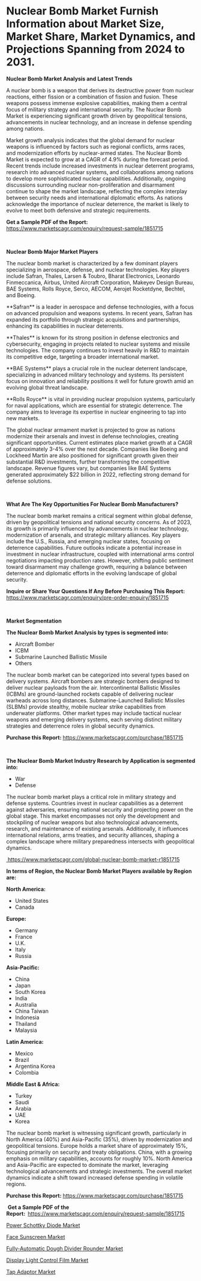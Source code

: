 <p><h1>Nuclear Bomb Market Furnish Information about Market Size, Market Share, Market Dynamics, and Projections Spanning from 2024 to 2031.</h1></p><p><strong>Nuclear Bomb Market Analysis and Latest Trends</strong></p>
<p><p>A nuclear bomb is a weapon that derives its destructive power from nuclear reactions, either fission or a combination of fission and fusion. These weapons possess immense explosive capabilities, making them a central focus of military strategy and international security. The Nuclear Bomb Market is experiencing significant growth driven by geopolitical tensions, advancements in nuclear technology, and an increase in defense spending among nations.</p><p>Market growth analysis indicates that the global demand for nuclear weapons is influenced by factors such as regional conflicts, arms races, and modernization efforts by nuclear-armed states. The Nuclear Bomb Market is expected to grow at a CAGR of 4.9% during the forecast period. Recent trends include increased investments in nuclear deterrent programs, research into advanced nuclear systems, and collaborations among nations to develop more sophisticated nuclear capabilities. Additionally, ongoing discussions surrounding nuclear non-proliferation and disarmament continue to shape the market landscape, reflecting the complex interplay between security needs and international diplomatic efforts. As nations acknowledge the importance of nuclear deterrence, the market is likely to evolve to meet both defensive and strategic requirements.</p></p>
<p><strong>Get a Sample PDF of the Report:&nbsp;</strong> <a href="https://www.marketscagr.com/enquiry/request-sample/1851715?utm_campaign=1265&utm_medium=2&utm_source=Github&utm_content=ia&utm_term=18102024&utm_id=nuclear-bomb">https://www.marketscagr.com/enquiry/request-sample/1851715</a></p>
<p>&nbsp;</p>
<p><strong>Nuclear Bomb Major Market Players</strong></p>
<p><p>The nuclear bomb market is characterized by a few dominant players specializing in aerospace, defense, and nuclear technologies. Key players include Safran, Thales, Larsen & Toubro, Bharat Electronics, Leonardo Finmeccanica, Airbus, United Aircraft Corporation, Makeyev Design Bureau, BAE Systems, Rolls Royce, Serco, AECOM, Aerojet Rocketdyne, Bechtel, and Boeing.</p><p>**Safran** is a leader in aerospace and defense technologies, with a focus on advanced propulsion and weapons systems. In recent years, Safran has expanded its portfolio through strategic acquisitions and partnerships, enhancing its capabilities in nuclear deterrents.</p><p>**Thales** is known for its strong position in defense electronics and cybersecurity, engaging in projects related to nuclear systems and missile technologies. The company continues to invest heavily in R&D to maintain its competitive edge, targeting a broader international market.</p><p>**BAE Systems** plays a crucial role in the nuclear deterrent landscape, specializing in advanced military technology and systems. Its persistent focus on innovation and reliability positions it well for future growth amid an evolving global threat landscape.</p><p>**Rolls Royce** is vital in providing nuclear propulsion systems, particularly for naval applications, which are essential for strategic deterrence. The company aims to leverage its expertise in nuclear engineering to tap into new markets.</p><p>The global nuclear armament market is projected to grow as nations modernize their arsenals and invest in defense technologies, creating significant opportunities. Current estimates place market growth at a CAGR of approximately 3-4% over the next decade. Companies like Boeing and Lockheed Martin are also positioned for significant growth given their substantial R&D investments, further transforming the competitive landscape. Revenue figures vary, but companies like BAE Systems generated approximately $22 billion in 2022, reflecting strong demand for defense solutions.</p></p>
<p>&nbsp;</p>
<p><strong>What Are The Key Opportunities For Nuclear Bomb Manufacturers?</strong></p>
<p><p>The nuclear bomb market remains a critical segment within global defense, driven by geopolitical tensions and national security concerns. As of 2023, its growth is primarily influenced by advancements in nuclear technology, modernization of arsenals, and strategic military alliances. Key players include the U.S., Russia, and emerging nuclear states, focusing on deterrence capabilities. Future outlooks indicate a potential increase in investment in nuclear infrastructure, coupled with international arms control negotiations impacting production rates. However, shifting public sentiment toward disarmament may challenge growth, requiring a balance between deterrence and diplomatic efforts in the evolving landscape of global security.</p></p>
<p><strong>Inquire or Share Your Questions If Any Before Purchasing This Report:</strong> <a href="https://www.marketscagr.com/enquiry/pre-order-enquiry/1851715?utm_campaign=1265&utm_medium=2&utm_source=Github&utm_content=ia&utm_term=18102024&utm_id=nuclear-bomb">https://www.marketscagr.com/enquiry/pre-order-enquiry/1851715</a></p>
<p>&nbsp;</p>
<p><strong>Market Segmentation</strong></p>
<p><strong>The Nuclear Bomb Market Analysis by types is segmented into:</strong></p>
<p><ul><li>Aircraft Bomber</li><li>ICBM</li><li>Submarine Launched Ballistic Missile</li><li>Others</li></ul></p>
<p><p>The nuclear bomb market can be categorized into several types based on delivery systems. Aircraft bombers are strategic bombers designed to deliver nuclear payloads from the air. Intercontinental Ballistic Missiles (ICBMs) are ground-launched rockets capable of delivering nuclear warheads across long distances. Submarine-Launched Ballistic Missiles (SLBMs) provide stealthy, mobile nuclear strike capabilities from underwater platforms. Other market types may include tactical nuclear weapons and emerging delivery systems, each serving distinct military strategies and deterrence roles in global security dynamics.</p></p>
<p><strong>Purchase this Report:&nbsp;</strong><a href="https://www.marketscagr.com/purchase/1851715?utm_campaign=1265&utm_medium=2&utm_source=Github&utm_content=ia&utm_term=18102024&utm_id=nuclear-bomb">https://www.marketscagr.com/purchase/1851715</a></p>
<p>&nbsp;</p>
<p><strong>The Nuclear Bomb Market Industry Research by Application is segmented into:</strong></p>
<p><ul><li>War</li><li>Defense</li></ul></p>
<p><p>The nuclear bomb market plays a critical role in military strategy and defense systems. Countries invest in nuclear capabilities as a deterrent against adversaries, ensuring national security and projecting power on the global stage. This market encompasses not only the development and stockpiling of nuclear weapons but also technological advancements, research, and maintenance of existing arsenals. Additionally, it influences international relations, arms treaties, and security alliances, shaping a complex landscape where military preparedness intersects with geopolitical dynamics.</p></p>
<p><a href="https://www.marketscagr.com/global-nuclear-bomb-market-r1851715?utm_campaign=1265&utm_medium=2&utm_source=Github&utm_content=ia&utm_term=18102024&utm_id=nuclear-bomb">&nbsp;https://www.marketscagr.com/global-nuclear-bomb-market-r1851715</a></p>
<p><strong>In terms of Region, the Nuclear Bomb Market Players available by Region are:</strong></p>
<p>
    <p> <strong> North America: </strong>
        <ul>
            <li>United States</li>
            <li>Canada</li>
        </ul>
        </p> 
    <p> <strong> Europe: </strong>
        <ul>
            <li>Germany</li>
            <li>France</li>
            <li>U.K.</li>
            <li>Italy</li>
            <li>Russia</li>
        </ul>
        </p> 
    <p> <strong> Asia-Pacific: </strong>
        <ul>
            <li>China</li>
            <li>Japan</li>
            <li>South Korea</li>
            <li>India</li>
            <li>Australia</li>
            <li>China Taiwan</li>
            <li>Indonesia</li>
            <li>Thailand</li>
            <li>Malaysia</li>
        </ul>
        </p> 
    <p> <strong> Latin America: </strong>
        <ul>
            <li>Mexico</li>
            <li>Brazil</li>
            <li>Argentina Korea</li>
            <li>Colombia</li>
        </ul>
        </p> 
    <p> <strong> Middle East & Africa: </strong>
        <ul>
            <li>Turkey</li>
            <li>Saudi</li>
            <li>Arabia</li>
            <li>UAE</li>
            <li>Korea</li>
        </ul>
    </p>
    </p>
<p><p>The nuclear bomb market is witnessing significant growth, particularly in North America (40%) and Asia-Pacific (35%), driven by modernization and geopolitical tensions. Europe holds a market share of approximately 15%, focusing primarily on security and treaty obligations. China, with a growing emphasis on military capabilities, accounts for roughly 10%. North America and Asia-Pacific are expected to dominate the market, leveraging technological advancements and strategic investments. The overall market dynamics indicate a shift toward increased defense spending in volatile regions.</p></p>
<p><strong>Purchase this Report: </strong><a href="https://www.marketscagr.com/purchase/1851715?utm_campaign=1265&utm_medium=2&utm_source=Github&utm_content=ia&utm_term=18102024&utm_id=nuclear-bomb">https://www.marketscagr.com/purchase/1851715</a></p>
<p>&nbsp;<strong>Get a Sample PDF of the Report:&nbsp;&nbsp;</strong><a href="https://www.marketscagr.com/enquiry/request-sample/1851715?utm_campaign=1265&utm_medium=2&utm_source=Github&utm_content=ia&utm_term=18102024&utm_id=nuclear-bomb">https://www.marketscagr.com/enquiry/request-sample/1851715</a></p>
<p><strong></strong></p>
<p><p><a href="https://www.linkedin.com/pulse/market-leaders-laggards-global-power-schottky-diode-ppigc?utm_campaign=1265&utm_medium=2&utm_source=Github&utm_content=ia&utm_term=18102024&utm_id=nuclear-bomb">Power Schottky Diode Market</a></p><p><a href="https://www.linkedin.com/pulse/strategic-market-insights-global-face-sunscreen-2024-2031-1htce?utm_campaign=1265&utm_medium=2&utm_source=Github&utm_content=ia&utm_term=18102024&utm_id=nuclear-bomb">Face Sunscreen Market</a></p><p><a href="https://github.com/RoccoManning/Market-Research-Report-List-7/blob/main/fully-automatic-dough-divider-rounder-market.md?utm_campaign=1265&utm_medium=2&utm_source=Github&utm_content=ia&utm_term=18102024&utm_id=nuclear-bomb">Fully-Automatic Dough Divider Rounder Market</a></p><p><a href="https://github.com/nicoletavirag/Market-Research-Report-List-5/blob/main/display-light-control-film-market.md?utm_campaign=1265&utm_medium=2&utm_source=Github&utm_content=ia&utm_term=18102024&utm_id=nuclear-bomb">Display Light Control Film Market</a></p><p><a href="https://www.linkedin.com/pulse/global-tap-adaptor-market-exploring-share-trends-future-growth-mulpe?utm_campaign=1265&utm_medium=2&utm_source=Github&utm_content=ia&utm_term=18102024&utm_id=nuclear-bomb">Tap Adaptor Market</a></p></p>